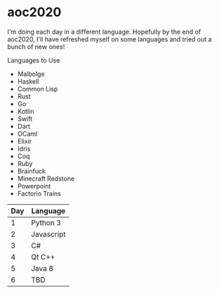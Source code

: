 # aoc2020

I'm doing each day in a different language.
Hopefully by the end of aoc2020, I'll have refreshed myself on some languages and tried out a bunch of new ones!

Languages to Use
* Malbolge 
* Haskell
* Common Lisp
* Rust
* Go
* Kotlin
* Swift
* Dart
* OCaml
* Elixir
* Idris
* Coq
* Ruby
* Brainfuck
* Minecraft Redstone
* Powerpoint
* Factorio Trains

| Day | Language   |
| --- | --------   |
| 1   | Python 3   |
| 2   | Javascript |
| 3   | C#         |
| 4   | Qt C++     |
| 5   | Java 8     |
| 6   | TBD        |
